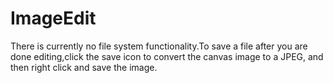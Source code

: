 # ImageEdit
There is currently no file system functionality.To save a file after you are done editing,click the save icon to convert the canvas image to a JPEG, and then right click and save the image.
